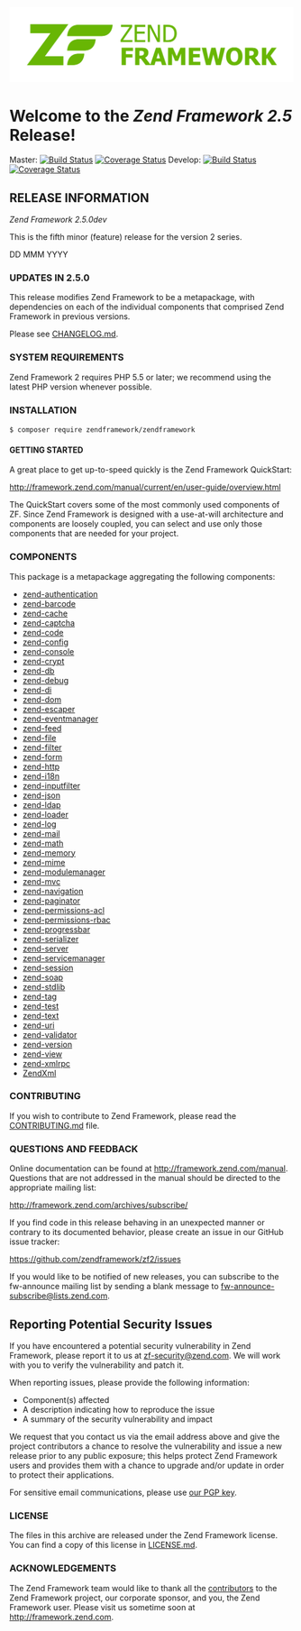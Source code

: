 ![Logo](https://raw.githubusercontent.com/zendframework/zf2/234b554f2ca202095aea32e4fa557553f8849664/resources/ZendFramework-logo.png)

# Welcome to the *Zend Framework 2.5* Release!

Master:
[![Build Status](https://secure.travis-ci.org/zendframework/zf2.svg?branch=master)](http://travis-ci.org/zendframework/zf2)
[![Coverage Status](https://coveralls.io/repos/zendframework/zf2/badge.svg?branch=master)](https://coveralls.io/r/zendframework/zf2)
Develop:
[![Build Status](https://secure.travis-ci.org/zendframework/zf2.svg?branch=develop)](http://travis-ci.org/zendframework/zf2)
[![Coverage Status](https://coveralls.io/repos/zendframework/zf2/badge.svg?branch=develop)](https://coveralls.io/r/zendframework/zf2)

## RELEASE INFORMATION

*Zend Framework 2.5.0dev*

This is the fifth minor (feature) release for the version 2 series.

DD MMM YYYY

### UPDATES IN 2.5.0

This release modifies Zend Framework to be a metapackage, with dependencies on
each of the individual components that comprised Zend Framework in previous
versions.

Please see [CHANGELOG.md](CHANGELOG.md).

### SYSTEM REQUIREMENTS

Zend Framework 2 requires PHP 5.5 or later; we recommend using the
latest PHP version whenever possible.

### INSTALLATION

```console
$ composer require zendframework/zendframework
```

#### GETTING STARTED

A great place to get up-to-speed quickly is the Zend Framework
QuickStart:

http://framework.zend.com/manual/current/en/user-guide/overview.html

The QuickStart covers some of the most commonly used components of ZF.
Since Zend Framework is designed with a use-at-will architecture and
components are loosely coupled, you can select and use only those
components that are needed for your project.

### COMPONENTS

This package is a metapackage aggregating the following components:

- [zend-authentication](https://github.com/zendframework/zend-authentication)
- [zend-barcode](https://github.com/zendframework/zend-barcode)
- [zend-cache](https://github.com/zendframework/zend-cache)
- [zend-captcha](https://github.com/zendframework/zend-captcha)
- [zend-code](https://github.com/zendframework/zend-code)
- [zend-config](https://github.com/zendframework/zend-config)
- [zend-console](https://github.com/zendframework/zend-console)
- [zend-crypt](https://github.com/zendframework/zend-crypt)
- [zend-db](https://github.com/zendframework/zend-db)
- [zend-debug](https://github.com/zendframework/zend-debug)
- [zend-di](https://github.com/zendframework/zend-di)
- [zend-dom](https://github.com/zendframework/zend-dom)
- [zend-escaper](https://github.com/zendframework/zend-escaper)
- [zend-eventmanager](https://github.com/zendframework/zend-eventmanager)
- [zend-feed](https://github.com/zendframework/zend-feed)
- [zend-file](https://github.com/zendframework/zend-file)
- [zend-filter](https://github.com/zendframework/zend-filter)
- [zend-form](https://github.com/zendframework/zend-form)
- [zend-http](https://github.com/zendframework/zend-http)
- [zend-i18n](https://github.com/zendframework/zend-i18n)
- [zend-inputfilter](https://github.com/zendframework/zend-inputfilter)
- [zend-json](https://github.com/zendframework/zend-json)
- [zend-ldap](https://github.com/zendframework/zend-ldap)
- [zend-loader](https://github.com/zendframework/zend-loader)
- [zend-log](https://github.com/zendframework/zend-log)
- [zend-mail](https://github.com/zendframework/zend-mail)
- [zend-math](https://github.com/zendframework/zend-math)
- [zend-memory](https://github.com/zendframework/zend-memory)
- [zend-mime](https://github.com/zendframework/zend-mime)
- [zend-modulemanager](https://github.com/zendframework/zend-modulemanager)
- [zend-mvc](https://github.com/zendframework/zend-mvc)
- [zend-navigation](https://github.com/zendframework/zend-navigation)
- [zend-paginator](https://github.com/zendframework/zend-paginator)
- [zend-permissions-acl](https://github.com/zendframework/zend-permissions-acl)
- [zend-permissions-rbac](https://github.com/zendframework/zend-permissions-rbac)
- [zend-progressbar](https://github.com/zendframework/zend-progressbar)
- [zend-serializer](https://github.com/zendframework/zend-serializer)
- [zend-server](https://github.com/zendframework/zend-server)
- [zend-servicemanager](https://github.com/zendframework/zend-servicemanager)
- [zend-session](https://github.com/zendframework/zend-session)
- [zend-soap](https://github.com/zendframework/zend-soap)
- [zend-stdlib](https://github.com/zendframework/zend-stdlib)
- [zend-tag](https://github.com/zendframework/zend-tag)
- [zend-test](https://github.com/zendframework/zend-test)
- [zend-text](https://github.com/zendframework/zend-text)
- [zend-uri](https://github.com/zendframework/zend-uri)
- [zend-validator](https://github.com/zendframework/zend-validator)
- [zend-version](https://github.com/zendframework/zend-version)
- [zend-view](https://github.com/zendframework/zend-view)
- [zend-xmlrpc](https://github.com/zendframework/zend-xmlrpc)
- [ZendXml](https://github.com/zendframework/ZendXml)

### CONTRIBUTING

If you wish to contribute to Zend Framework, please read the
[CONTRIBUTING.md](CONTRIBUTING.md) file.

### QUESTIONS AND FEEDBACK

Online documentation can be found at http://framework.zend.com/manual.
Questions that are not addressed in the manual should be directed to the
appropriate mailing list:

http://framework.zend.com/archives/subscribe/

If you find code in this release behaving in an unexpected manner or
contrary to its documented behavior, please create an issue in our GitHub
issue tracker:

https://github.com/zendframework/zf2/issues

If you would like to be notified of new releases, you can subscribe to
the fw-announce mailing list by sending a blank message to
<fw-announce-subscribe@lists.zend.com>.

## Reporting Potential Security Issues

If you have encountered a potential security vulnerability in Zend Framework, please report it to us at [zf-security@zend.com](mailto:zf-security@zend.com). We will work with you to verify the vulnerability and patch it.

When reporting issues, please provide the following information:

- Component(s) affected
- A description indicating how to reproduce the issue
- A summary of the security vulnerability and impact

We request that you contact us via the email address above and give the project contributors a chance to resolve the vulnerability and issue a new release prior to any public exposure; this helps protect Zend Framework users and provides them with a chance to upgrade and/or update in order to protect their applications.

For sensitive email communications, please use [our PGP key](http://framework.zend.com/zf-security-pgp-key.asc).

### LICENSE

The files in this archive are released under the Zend Framework license.
You can find a copy of this license in [LICENSE.md](LICENSE.md).

### ACKNOWLEDGEMENTS

The Zend Framework team would like to thank all the [contributors](https://github.com/zendframework/zf2/contributors) to the Zend
Framework project, our corporate sponsor, and you, the Zend Framework user.
Please visit us sometime soon at http://framework.zend.com.
